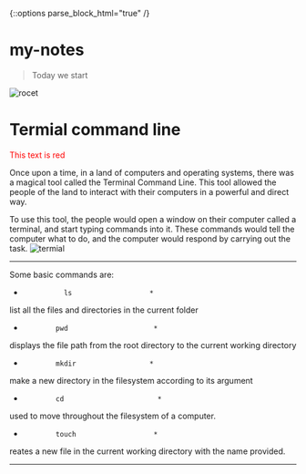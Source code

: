 {::options parse_block_html="true" /}

# my-notes
>Today we start



![rocet](https://i.gifer.com/D4a.gif)

# Termial command line 
<span style="color:red;">This text is red</span>



Once upon a time, in a land of computers and operating systems, there was a magical tool called the Terminal Command Line. This tool allowed the people of the land to interact with their computers in a powerful and direct way.

To use this tool, the people would open a window on their computer called a terminal, and start typing commands into it. These commands would tell the computer what to do, and the computer would respond by carrying out the task.
![termial](https://w7.pngwing.com/pngs/247/392/png-transparent-computer-terminal-gnome-terminal-computer-icons-terminal-emulator-gnome-template-electronics-cartoon.png)

* * * * * * * * * * * * * * * * * * *
Some basic commands are:

*               ls                   *
 list all the files and directories in the current folder      
*             pwd                     *
displays the file path from the root directory to the current working directory
*             mkdir                  *
make a new directory in the filesystem according to its argument
*             cd                       *
used to move throughout the filesystem of a computer. 
*             touch                   *
reates a new file in the current working directory with the name provided.
* * * * * * * * * * * * * * * * * * *

